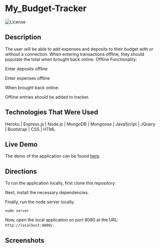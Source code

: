 # My_Budget-Tracker

![License](https://img.shields.io/badge/License-MIT%20License-green?style=flat-square.svg)

## Description

The user will be able to add expenses and deposits to their budget with or without a connection. When entering transactions offline, they should populate the total when brought back online.
Offline Functionality:

Enter deposits offline

Enter expenses offline

When brought back online:

Offline entries should be added to tracker.

## Technologies That Were Used
Heroku | Express.js | Node.js | MongoDB | Mongoose | JavaScript | JQuery | Bootstrap | CSS | HTML

## Live Demo

The demo of the application can be found [here](https://blooming-reef-13214.herokuapp.com/).

## Directions

To run the application locally, first clone this repository.
	
Next, install the necessary dependencies.
	
Finally, run the node server locally.

	node server
	
Now, open the local application on port 8080 at the URL: `http://localhost:8000/`.


## Screenshots


